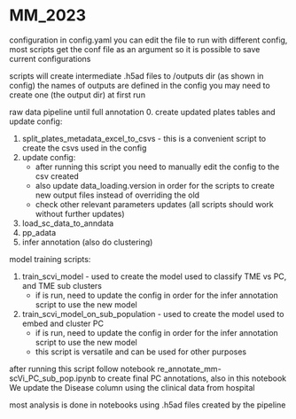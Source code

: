# MM_2023

configuration in config.yaml
you can edit the file to run with different config, most scripts get the conf file as an argument
so it is possible to save current configurations

scripts will create intermediate .h5ad files to /outputs dir (as shown in config)
the names of outputs are defined in the config
you may need to create one (the output dir) at first run

raw data pipeline until full annotation
0.  create updated plates tables and update config:
   1. split_plates_metadata_excel_to_csvs - this is a convenient script to create the csvs used in the config
   2. update config:
      - after running this script you need to manually edit the config to the csv created
      - also update data_loading.version in order for the scripts to create new output files instead of overriding the old
      - check other relevant parameters updates (all scripts should work without further updates)
1. load_sc_data_to_anndata
2. pp_adata
3. infer annotation (also do clustering)

model training scripts:
1. train_scvi_model - used to create the model used to classify TME vs PC, and TME sub clusters
   - if is run, need to update the config in order for the infer annotation script to use the new model
2. train_scvi_model_on_sub_population - used to create the model used to embed and cluster PC 
   - if is run, need to update the config in order for the infer annotation script to use the new model
   - this script is versatile and can be used for other purposes

after running this script follow notebook re_annotate_mm-scVi_PC_sub_pop.ipynb to create final PC annotations, 
also in this notebook We update the Disease column using the clinical data from hospital

most analysis is done in notebooks using .h5ad files created by the pipeline

